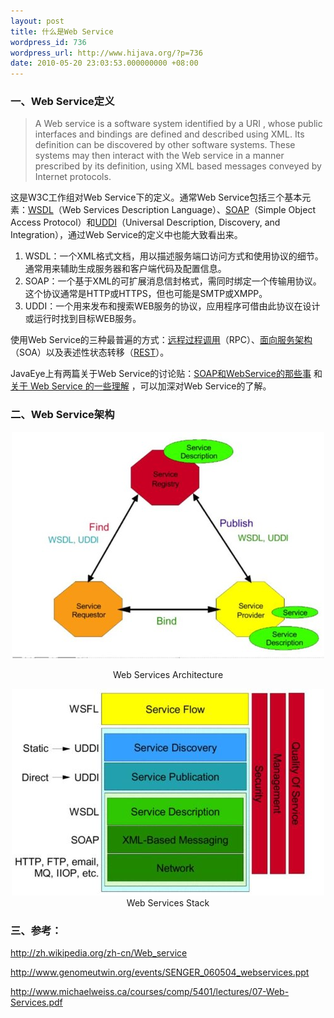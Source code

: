 ```yaml
---
layout: post
title: 什么是Web Service
wordpress_id: 736
wordpress_url: http://www.hijava.org/?p=736
date: 2010-05-20 23:03:53.000000000 +08:00
---
```

<h3>一、Web Service定义</h3>
<blockquote>A Web service is a software system identified by a URI , whose  public interfaces and bindings are defined and described using XML. Its definition can be discovered by other software systems. These systems may then interact with the Web service in a manner prescribed by its definition, using XML based messages conveyed by Internet protocols.</blockquote>
这是W3C工作组对Web Service下的定义。通常Web Service包括三个基本元素：<a title="WSDL" href="http://www.w3.org/TR/wsdl" target="_blank">WSDL</a>（Web Services Description Language）、<a title="SOAP" href="http://www.w3.org/TR/soap/" target="_blank">SOAP</a>（Simple Object Access Protocol）和<a title="UDDI" href="http://www.uddi.org/" target="_blank">UDDI</a>（Universal Description, Discovery, and Integration），通过Web Service的定义中也能大致看出来。
<ol>
	<li>WSDL：一个XML格式文档，用以描述服务端口访问方式和使用协议的细节。通常用来辅助生成服务器和客户端代码及配置信息。</li>
	<li>SOAP：一个基于XML的可扩展消息信封格式，需同时绑定一个传输用协议。这个协议通常是HTTP或HTTPS，但也可能是SMTP或XMPP。</li>
	<li>UDDI：一个用来发布和搜索WEB服务的协议，应用程序可借由此协议在设计或运行时找到目标WEB服务。</li>
</ol>
使用Web Service的三种最普遍的方式：<a title="远程过程调用" href="http://zh.wikipedia.org/wiki/%E8%BF%9C%E7%A8%8B%E8%BF%87%E7%A8%8B%E8%B0%83%E7%94%A8" target="_blank">远程过程调用</a>（RPC）、<a title="面向服务架构" href="http://zh.wikipedia.org/wiki/%E9%9D%A2%E5%90%91%E6%9C%8D%E5%8A%A1%E6%9E%B6%E6%9E%84" target="_blank">面向服务架构</a>（SOA）以及表述性状态转移（<a title="REST" href="http://zh.wikipedia.org/wiki/REST" target="_blank">REST</a>）。

JavaEye上有两篇关于Web Service的讨论贴：<a href="http://www.javaeye.com/topic/662787" target="_blank">SOAP和WebService的那些事</a> 和 <a href="http://www.javaeye.com/topic/410195" target="_blank">关于 Web Service 的一些理解</a> ，可以加深对Web Service的了解。
<h3>二、Web Service架构</h3>
<p style="text-align: center;"><a href="/uploads/2010/05/web_service_architecture.jpg"><img class="size-full wp-image-744  aligncenter" title="web_service_architecture" src="/uploads/2010/05/web_service_architecture.jpg" alt="" width="500" height="363" /></a></p>
<p style="text-align: center;">Web Services Architecture</p>
<p style="text-align: center;"><a href="/uploads/2010/05/web_service_stack.jpg"><img class="size-full wp-image-745   aligncenter" title="web_service_stack" src="/uploads/2010/05/web_service_stack.jpg" alt="" width="500" height="331" /></a>Web Services Stack</p>

<h3>三、参考：</h3>
<a href="http://zh.wikipedia.org/zh-cn/Web_service" target="_blank">http://zh.wikipedia.org/zh-cn/Web_service</a>

<a href="http://www.genomeutwin.org/events/SENGER_060504_webservices.ppt" target="_blank">http://www.genomeutwin.org/events/SENGER_060504_webservices.ppt</a>

<a href="http://www.michaelweiss.ca/courses/comp/5401/lectures/07-Web-Services.pdf" target="_blank">http://www.michaelweiss.ca/courses/comp/5401/lectures/07-Web-Services.pdf</a>
